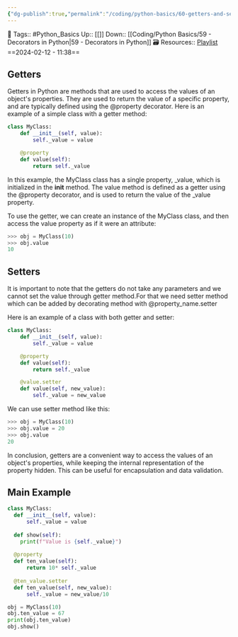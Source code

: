 ```yaml
---
{"dg-publish":true,"permalink":"/coding/python-basics/60-getters-and-setters/","dgPassFrontmatter":true,"noteIcon":"3","created":"2024-02-12T11:38:50.444+05:30","updated":"2024-02-12T11:43:33.690+05:30"}
---
```


🧶 Tags:: #Python_Basics 
Up:: [[]]
Down:: [[Coding/Python Basics/59 - Decorators in Python\|59 - Decorators in Python]]
🗃 Resources:: [Playlist](https://www.youtube.com/playlist?list=PLu0W_9lII9agwh1XjRt242xIpHhPT2llg)
==2024-02-12 - 11:38==

## Getters
Getters in Python are methods that are used to access the values of an object's properties. They are used to return the value of a specific property, and are typically defined using the @property decorator. Here is an example of a simple class with a getter method:
```python
class MyClass:
	def __init__(self, value):
		self._value = value

	@property
	def value(self):
		return self._value
```

In this example, the MyClass class has a single property, _value, which is initialized in the **init** method. The value method is defined as a getter using the @property decorator, and is used to return the value of the _value property.

To use the getter, we can create an instance of the MyClass class, and then access the value property as if it were an attribute:
```python
>>> obj = MyClass(10)
>>> obj.value
10
```

## Setters
It is important to note that the getters do not take any parameters and we cannot set the value through getter method.For that we need setter method which can be added by decorating method with @property_name.setter

Here is an example of a class with both getter and setter:
```python
class MyClass:
	def __init__(self, value):
		self._value = value

    @property
    def value(self):
	    return self._value

    @value.setter
    def value(self, new_value):
	    self._value = new_value
```

We can use setter method like this:
```python
>>> obj = MyClass(10)
>>> obj.value = 20
>>> obj.value
20
```

In conclusion, getters are a convenient way to access the values of an object's properties, while keeping the internal representation of the property hidden. This can be useful for encapsulation and data validation.

## Main Example
```python
class MyClass:
  def __init__(self, value):
      self._value = value
    
  def show(self):
    print(f"Value is {self._value}")
    
  @property
  def ten_value(self):
      return 10* self._value
    
  @ten_value.setter
  def ten_value(self, new_value):
      self._value = new_value/10

obj = MyClass(10)
obj.ten_value = 67
print(obj.ten_value)
obj.show()
```
